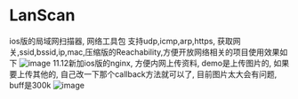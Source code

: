 LanScan
=======

ios版的局域网扫描器, 网络工具包 支持udp,icmp,arp,https, 获取网关,ssid,bssid,ip,mac,压缩版的Reachability,方便开放网络相关的项目使用效果如下
 ![image](http://114.215.128.233/public/resource/upload_image/1414658907.png)
 11.12新加ios版的nginx, 方便内网上传资料, demo是上传图片的, 如果要上传其他的, 自己改一下那个callback方法就可以了, 目前图片太大会有问题, buff是300k
 ![image](http://114.215.128.233/public/resource/upload_image/1415782783.png)
